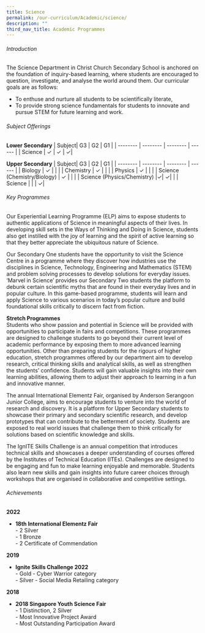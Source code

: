 ```yaml
---
title: Science
permalink: /our-curriculum/Academic/science/
description: ""
third_nav_title: Academic Programmes
---
```

###### Introduction
The Science Department in Christ Church Secondary School is anchored on the foundation of inquiry-based learning, where students are encouraged to question, investigate, and analyse the world around them. Our curricular goals are as follows:

* To enthuse and nurture all students to be scientifically literate,
* To provide strong science fundamentals for students to innovate and pursue STEM for future learning and work.

###### Subject Offerings
**Lower Secondary**
| Subject| G3 | G2 | G1 |
| -------- | -------- | -------- | ------ |
| Science   | ✓     | ✓     | ✓|

**Upper Secondary**
| Subject| G3 | G2 | G1 |
| -------- | -------- | -------- | ------ |
| Biology   | ✓     |      | |
| Chemistry   | ✓     |      | |
| Physics   | ✓     |      | |
| Science (Chemistry/Biology)   | ✓     |      | |
| Science (Physics/Chemistry)   |✓| ✓| |
| Science   |      |      | ✓|


###### Key Programmes
Our Experiential Learning Programme (ELP) aims to expose students to authentic applications of Science in meaningful aspects of their lives. In developing skill sets in the Ways of Thinking and Doing in Science, students also get instilled with the joy of learning and the spirit of active learning so that they better appreciate the ubiquitous nature of Science.

Our Secondary One students have the opportunity to visit the Science Centre in a programme where they discover how industries use the disciplines in Science, Technology, Engineering and Mathematics (STEM) and problem solving processes to develop solutions for everyday issues. ‘Marvel in Science’ provides our Secondary Two students the platform to debunk certain scientific myths that are found in their everyday lives and in popular culture. In this game-based programme, students will learn and apply Science to various scenarios in today’s popular culture and build foundational skills critically to discern fact from fiction.

**Stretch Programmes** <br>
Students who show passion and potential in Science will be provided with opportunities to participate in fairs and competitions. These programmes are designed to challenge students to go beyond their current level of academic performance by exposing them to more advanced learning opportunities. Other than preparing students for the rigours of higher education, stretch programmes offered by our department aim to develop research, critical thinking skills and analytical skills, as well as strengthen the students’ confidence. Students will gain valuable insights into their own learning abilities, allowing them to adjust their approach to learning in a fun and innovative manner. 

The annual International Elementz Fair, organised by Anderson Serangoon Junior College, aims to encourage students to venture into the world of research and discovery. It is a platform for Upper Secondary students to showcase their primary and secondary scientific research, and develop prototypes that can contribute to the betterment of society. Students are exposed to real world issues that challenge them to think critically for solutions based on scientific knowledge and skills.

The IgnITE Skills Challenge is an annual competition that introduces technical skills and showcases a deeper understanding of courses offered by the Institutes of Technical Education (ITEs). Challenges are designed to be engaging and fun to make learning enjoyable and memorable. Students also learn new skills and gain insights into future career choices through workshops that are organised in collaborative and competitive settings.

###### Achievements
**2022**
* **18th International Elementz Fair**<br>
			- 2 Silver<br>
			- 1 Bronze<br> 
			- 2 Certificate of Commendation<br> 

**2019**
* **Ignite Skills Challenge 2022**<br>
			- Gold - Cyber Warrior category<br>
			- Silver - Social Media Retailing category<br> 

**2018**
* **2018 Singapore Youth Science Fair**<br>
			- 1 Distinction, 2 Silver<br>
			- Most Innovative Project Award<br> 
			- Most Outstanding Participation Award<br>